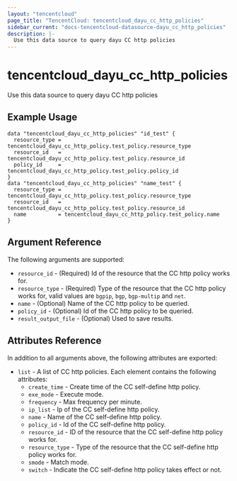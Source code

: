```yaml
---
layout: "tencentcloud"
page_title: "TencentCloud: tencentcloud_dayu_cc_http_policies"
sidebar_current: "docs-tencentcloud-datasource-dayu_cc_http_policies"
description: |-
  Use this data source to query dayu CC http policies
---
```


# tencentcloud_dayu_cc_http_policies

Use this data source to query dayu CC http policies

## Example Usage

```hcl
data "tencentcloud_dayu_cc_http_policies" "id_test" {
  resource_type = tencentcloud_dayu_cc_http_policy.test_policy.resource_type
  resource_id   = tencentcloud_dayu_cc_http_policy.test_policy.resource_id
  policy_id     = tencentcloud_dayu_cc_http_policy.test_policy.policy_id
}
data "tencentcloud_dayu_cc_http_policies" "name_test" {
  resource_type = tencentcloud_dayu_cc_http_policy.test_policy.resource_type
  resource_id   = tencentcloud_dayu_cc_http_policy.test_policy.resource_id
  name          = tencentcloud_dayu_cc_http_policy.test_policy.name
}
```

## Argument Reference

The following arguments are supported:

* `resource_id` - (Required) Id of the resource that the CC http policy works for.
* `resource_type` - (Required) Type of the resource that the CC http policy works for, valid values are `bgpip`, `bgp`, `bgp-multip` and `net`.
* `name` - (Optional) Name of the CC http policy to be queried.
* `policy_id` - (Optional) Id of the CC http policy to be queried.
* `result_output_file` - (Optional) Used to save results.

## Attributes Reference

In addition to all arguments above, the following attributes are exported:

* `list` - A list of CC http policies. Each element contains the following attributes:
  * `create_time` - Create time of the CC self-define http policy.
  * `exe_mode` - Execute mode.
  * `frequency` - Max frequency per minute.
  * `ip_list` - Ip of the CC self-define http policy.
  * `name` - Name of the CC self-define http policy.
  * `policy_id` - Id of the CC self-define http policy.
  * `resource_id` - ID of the resource that the CC self-define http policy works for.
  * `resource_type` - Type of the resource that the CC self-define http policy works for.
  * `smode` - Match mode.
  * `switch` - Indicate the CC self-define http policy takes effect or not.


